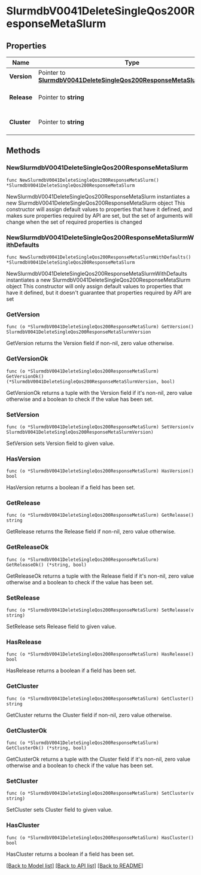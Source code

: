 # SlurmdbV0041DeleteSingleQos200ResponseMetaSlurm

## Properties

Name | Type | Description | Notes
------------ | ------------- | ------------- | -------------
**Version** | Pointer to [**SlurmdbV0041DeleteSingleQos200ResponseMetaSlurmVersion**](SlurmdbV0041DeleteSingleQos200ResponseMetaSlurmVersion.md) |  | [optional] 
**Release** | Pointer to **string** | Slurm release string | [optional] 
**Cluster** | Pointer to **string** | Slurm cluster name | [optional] 

## Methods

### NewSlurmdbV0041DeleteSingleQos200ResponseMetaSlurm

`func NewSlurmdbV0041DeleteSingleQos200ResponseMetaSlurm() *SlurmdbV0041DeleteSingleQos200ResponseMetaSlurm`

NewSlurmdbV0041DeleteSingleQos200ResponseMetaSlurm instantiates a new SlurmdbV0041DeleteSingleQos200ResponseMetaSlurm object
This constructor will assign default values to properties that have it defined,
and makes sure properties required by API are set, but the set of arguments
will change when the set of required properties is changed

### NewSlurmdbV0041DeleteSingleQos200ResponseMetaSlurmWithDefaults

`func NewSlurmdbV0041DeleteSingleQos200ResponseMetaSlurmWithDefaults() *SlurmdbV0041DeleteSingleQos200ResponseMetaSlurm`

NewSlurmdbV0041DeleteSingleQos200ResponseMetaSlurmWithDefaults instantiates a new SlurmdbV0041DeleteSingleQos200ResponseMetaSlurm object
This constructor will only assign default values to properties that have it defined,
but it doesn't guarantee that properties required by API are set

### GetVersion

`func (o *SlurmdbV0041DeleteSingleQos200ResponseMetaSlurm) GetVersion() SlurmdbV0041DeleteSingleQos200ResponseMetaSlurmVersion`

GetVersion returns the Version field if non-nil, zero value otherwise.

### GetVersionOk

`func (o *SlurmdbV0041DeleteSingleQos200ResponseMetaSlurm) GetVersionOk() (*SlurmdbV0041DeleteSingleQos200ResponseMetaSlurmVersion, bool)`

GetVersionOk returns a tuple with the Version field if it's non-nil, zero value otherwise
and a boolean to check if the value has been set.

### SetVersion

`func (o *SlurmdbV0041DeleteSingleQos200ResponseMetaSlurm) SetVersion(v SlurmdbV0041DeleteSingleQos200ResponseMetaSlurmVersion)`

SetVersion sets Version field to given value.

### HasVersion

`func (o *SlurmdbV0041DeleteSingleQos200ResponseMetaSlurm) HasVersion() bool`

HasVersion returns a boolean if a field has been set.

### GetRelease

`func (o *SlurmdbV0041DeleteSingleQos200ResponseMetaSlurm) GetRelease() string`

GetRelease returns the Release field if non-nil, zero value otherwise.

### GetReleaseOk

`func (o *SlurmdbV0041DeleteSingleQos200ResponseMetaSlurm) GetReleaseOk() (*string, bool)`

GetReleaseOk returns a tuple with the Release field if it's non-nil, zero value otherwise
and a boolean to check if the value has been set.

### SetRelease

`func (o *SlurmdbV0041DeleteSingleQos200ResponseMetaSlurm) SetRelease(v string)`

SetRelease sets Release field to given value.

### HasRelease

`func (o *SlurmdbV0041DeleteSingleQos200ResponseMetaSlurm) HasRelease() bool`

HasRelease returns a boolean if a field has been set.

### GetCluster

`func (o *SlurmdbV0041DeleteSingleQos200ResponseMetaSlurm) GetCluster() string`

GetCluster returns the Cluster field if non-nil, zero value otherwise.

### GetClusterOk

`func (o *SlurmdbV0041DeleteSingleQos200ResponseMetaSlurm) GetClusterOk() (*string, bool)`

GetClusterOk returns a tuple with the Cluster field if it's non-nil, zero value otherwise
and a boolean to check if the value has been set.

### SetCluster

`func (o *SlurmdbV0041DeleteSingleQos200ResponseMetaSlurm) SetCluster(v string)`

SetCluster sets Cluster field to given value.

### HasCluster

`func (o *SlurmdbV0041DeleteSingleQos200ResponseMetaSlurm) HasCluster() bool`

HasCluster returns a boolean if a field has been set.


[[Back to Model list]](../README.md#documentation-for-models) [[Back to API list]](../README.md#documentation-for-api-endpoints) [[Back to README]](../README.md)


